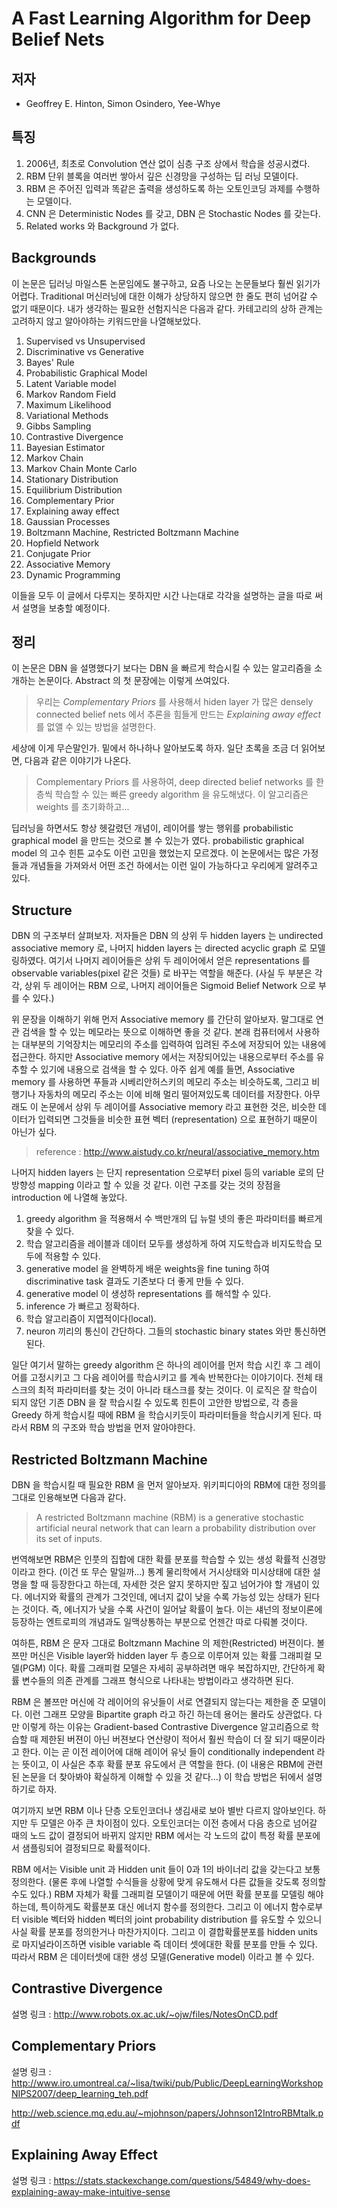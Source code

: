 # A Fast Learning Algorithm for Deep Belief Nets

## 저자
- Geoffrey E. Hinton, Simon Osindero, Yee-Whye

## 특징
1. 2006년, 최초로 Convolution 연산 없이 심층 구조 상에서 학습을 성공시켰다.
1. RBM 단위 블록을 여러번 쌓아서 깊은 신경망을 구성하는 딥 러닝 모델이다.
1. RBM 은 주어진 입력과 똑같은 출력을 생성하도록 하는 오토인코딩 과제를 수행하는 모델이다.
1. CNN 은 Deterministic Nodes 를 갖고, DBN 은 Stochastic Nodes 를 갖는다.
1. Related works 와 Background 가 없다.


## Backgrounds
이 논문은 딥러닝 마일스톤 논문임에도 불구하고, 요즘 나오는 논문들보다 훨씬 읽기가 어렵다.
Traditional 머신러닝에 대한 이해가 상당하지 않으면 한 줄도 편히 넘어갈 수 없기 때문이다.
내가 생각하는 필요한 선험지식은 다음과 같다. 카테고리의 상하 관계는 고려하지 않고 알아야하는 키워드만을 나열해보았다.
1. Supervised vs Unsupervised
1. Discriminative vs Generative
1. Bayes' Rule
1. Probabilistic Graphical Model
1. Latent Variable model
1. Markov Random Field
1. Maximum Likelihood
1. Variational Methods
1. Gibbs Sampling
1. Contrastive Divergence
1. Bayesian Estimator
1. Markov Chain
1. Markov Chain Monte Carlo
1. Stationary Distribution
1. Equilibrium Distribution
1. Complementary Prior
1. Explaining away effect
1. Gaussian Processes
1. Boltzmann Machine, Restricted Boltzmann Machine
1. Hopfield Network
1. Conjugate Prior
1. Associative Memory
1. Dynamic Programming

이들을 모두 이 글에서 다루지는 못하지만 시간 나는대로 각각을 설명하는 글을 따로 써서 설명을 보충할 예정이다.


## 정리
이 논문은 DBN 을 설명했다기 보다는 DBN 을 빠르게 학습시킬 수 있는 알고리즘을 소개하는 논문이다.
Abstract 의 첫 문장에는 이렇게 쓰여있다.
> 우리는 *Complementary Priors* 를 사용해서 hiden layer 가 많은 densely connected belief nets 에서 추론을 힘들게 만드는 *Explaining away effect* 를 없앨 수 있는 방법을 설명한다.

세상에 이게 무슨말인가. 밑에서 하나하나 알아보도록 하자. 일단 초록을 조금 더 읽어보면, 다음과 같은 이야기가 나온다.
> Complementary Priors 를 사용하여, deep directed belief networks 를 한 층씩 학습할 수 있는 빠른 greedy algorithm 을 유도해냈다. 이 알고리즘은 weights 를 초기화하고...

딥러닝을 하면서도 항상 헷갈렸던 개념이, 레이어를 쌓는 행위를 probabilistic graphical model 을 만드는 것으로 볼 수 있는가 였다.  probabilistic graphical model 의 고수 힌튼 교수도 이런 고민을 했었는지 모르겠다. 이 논문에서는 많은 가정들과 개념들을 가져와서 어떤 조건 하에서는 이런 일이 가능하다고 우리에게 알려주고 있다.


## Structure
DBN 의 구조부터 살펴보자. 저자들은 DBN 의 상위 두 hidden layers 는 undirected associative memory 로, 나머지 hidden layers 는 directed acyclic graph 로 모델링하였다. 여기서 나머지 레이어들은 상위 두 레이어에서 얻은 representations 를 observable variables(pixel 같은 것들) 로 바꾸는 역할을 해준다. (사실 두 부분은 각각, 상위 두 레이어는 RBM 으로, 나머지 레이어들은 Sigmoid Belief Network 으로 부를 수 있다.)

위 문장을 이해하기 위해 먼저 Associative memory 를 간단히 알아보자. 말그대로 연관 검색을 할 수 있는 메모라는 뜻으로 이해하면 좋을 것 같다. 본래 컴퓨터에서 사용하는 대부분의 기억장치는 메모리의 주소를 입력하여 입려된 주소에 저장되어 있는 내용에 접근한다. 하지만 Associative memory 에서는 저장되어있는 내용으로부터 주소를 유추할 수 있기에 내용으로 검색을 할 수 있다. 아주 쉽게 예를 들면, Associative memory 를 사용하면 푸들과 시베리안허스키의 메모리 주소는 비슷하도록, 그리고 비행기나 자동차의 메모리 주소는 이에 비해 멀리 떨어져있도록 데이터를 저장한다. 아무래도 이 논문에서 상위 두 레이어를 Associative memory 라고 표현한 것은, 비슷한 데이터가 입력되면 그것들을 비슷한 표현 벡터 (representation) 으로 표현하기 때문이 아닌가 싶다.
> reference : http://www.aistudy.co.kr/neural/associative_memory.htm

나머지 hidden layers 는 단지 representation 으로부터 pixel 등의 variable 로의 단방향성 mapping 이라고 할 수 있을 것 같다.
이런 구조를 갖는 것의 장점을 introduction 에 나열해 놓았다.
1. greedy algorithm 을 적용해서 수 백만개의 딥 뉴럴 넷의 좋은 파라미터를 빠르게 찾을 수 있다.
1. 학습 알고리즘을 레이블과 데이터 모두를 생성하게 하여 지도학습과 비지도학습 모두에 적용할 수 있다.
1. generative model 을 완벽하게 배운 weights을 fine tuning 하여 discriminative task 결과도 기존보다 더 좋게 만들 수 있다.
1. generative model 이 생성하 representations 를 해석할 수 있다.
1. inference 가 빠르고 정확하다.
1. 학습 알고리즘이 지엽적이다(local).
1. neuron 끼리의 통신이 간단하다. 그들의 stochastic binary states 와만 통신하면 된다.

일단 여기서 말하는 greedy algorithm 은 하나의 레이어를 먼저 학습 시킨 후 그 레이어를 고정시키고 그 다음 레이어를 학습시키고 를 계속 반복한다는 이야기이다. 전체 태스크의 최적 파라미터를 찾는 것이 아니라 태스크를 찾는 것이다. 이 로직은 잘 학습이 되지 않던 기존 DBN 을 잘 학습시킬 수 있도록 힌튼이 고안한 방법으로, 각 층을 Greedy 하게 학습시킬 때에 RBM 을 학습시키듯이 파라미터들을 학습시키게 된다. 따라서 RBM 의 구조와 학습 방법을 먼저 알아야한다.

## Restricted Boltzmann Machine
DBN 을 학습시킬 때 필요한 RBM 을 먼저 알아보자. 위키피디아의 RBM에 대한 정의를 그대로 인용해보면 다음과 같다.
> A restricted Boltzmann machine (RBM) is a generative stochastic artificial neural network that can learn a probability distribution over its set of inputs.

번역해보면 RBM은 인풋의 집합에 대한 확률 분포를 학습할 수 있는 생성 확률적 신경망이라고 한다. (이건 또 무슨 말일까...)
통계 물리학에서 거시상태와 미시상태에 대한 설명을 할 때 등장한다고 하는데, 자세한 것은 알지 못하지만 짚고 넘어가야 할 개념이 있다.
에너지와 확률의 관계가 그것인데, 에너지 값이 낮을 수록 가능성 있는 상태가 된다는 것이다. 즉, 에너지가 낮을 수록 사건이 일어날 확률이 높다. 이는 섀넌의 정보이론에 등장하는 엔트로피의 개념과도 일맥상통하는 부분으로 언젠간 따로 다뤄볼 것이다.

여하튼, RBM 은 문자 그대로 Boltzmann Machine 의 제한(Restricted) 버젼이다. 볼쯔만 머신은 Visible layer와 hidden layer 두 층으로 이루어져 있는 확률 그래피컬 모델(PGM) 이다. 확률 그래피컬 모델은 자세히 공부하려면 매우 복잡하지만, 간단하게 확률 변수들의 의존 관계를 그래프 형식으로 나타내는 방법이라고 생각하면 된다.

RBM 은 볼쯔만 머신에 각 레이어의 유닛들이 서로 연결되지 않는다는 제한을 준 모델이다. 이런 그래프 모양을 Bipartite graph 라고 하긴 하는데 용어는 몰라도 상관없다. 다만 이렇게 하는 이유는 Gradient-based Contrastive Divergence 알고리즘으로 학습할 때 제한된 버젼이 아닌 버젼보다 연산량이 적어서 훨씬 학습이 더 잘 되기 때문이라고 한다. 이는 곧 이전 레이어에 대해 레이어 유닛 들이 conditionally independent 라는 뜻이고, 이 사실은 추후 확률 분포 유도에서 큰 역할을 한다. (이 내용은 RBM에 관련된 논문을 더 찾아봐야 확실하게 이해할 수 있을 것 같다...) 이 학습 방법은 뒤에서 설명하기로 하자.

여기까지 보면 RBM 이나 단층 오토인코더나 생김새로 보아 별반 다르지 않아보인다. 하지만 두 모델은 아주 큰 차이점이 있다. 오토인코더는 이전 층에서 다음 층으로 넘어갈 때의 노드 값이 결정되어 바뀌지 않지만 RBM 에서는 각 노드의 값이 특정 확률 분포에서 샘플링되어 결정되므로 확률적이다.

RBM 에서는 Visible unit 과 Hidden unit 들이 0과 1의 바이너리 값을 갖는다고 보통 정의한다. (물론 후에 나열할 수식들을 상황에 맞게 유도해서 다른 값들을 갖도록 정의할 수도 있다.) RBM 자체가 확률 그래피컬 모델이기 때문에 어떤 확률 분포를 모델링 해야 하는데, 특이하게도 확률분포 대신 에너지 함수를 정의한다. 그리고 이 에너지 함수로부터 visible 벡터와 hidden 벡터의 joint probability distribution 를 유도할 수 있으니 사실 확률 분포를 정의한거나 마찬가지이다. 그리고 이 결합확률분포를 hidden units 로 마지널라이즈하면 visible variable 즉 데이터 셋에대한 확률 분포를 만들 수 있다. 따라서 RBM 은 데이터셋에 대한 생성 모델(Generative model) 이라고 볼 수 있다.



## Contrastive Divergence
설명 링크 : http://www.robots.ox.ac.uk/~ojw/files/NotesOnCD.pdf


## Complementary Priors
설명 링크 : http://www.iro.umontreal.ca/~lisa/twiki/pub/Public/DeepLearningWorkshopNIPS2007/deep_learning_teh.pdf

http://web.science.mq.edu.au/~mjohnson/papers/Johnson12IntroRBMtalk.pdf


## Explaining Away Effect
설명 링크 : https://stats.stackexchange.com/questions/54849/why-does-explaining-away-make-intuitive-sense


##
